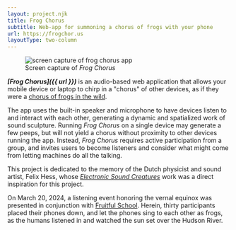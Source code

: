 ```yaml
---
layout: project.njk
title: Frog Chorus
subtitle: Web-app for summoning a chorus of frogs with your phone
url: https://frogchor.us
layoutType: two-column
---
```

<figure class="figure-medium">
  <img src="https://reubenson-portfolio.s3.us-east-1.amazonaws.com/assets/projects/Frog-Chorus-video-capture.gif" alt="screen capture of frog chorus app">
  <figcaption>Screen capture of <em>Frog Chorus</em></figcaption>
</figure>

_**[Frog Chorus]({{ url }})**_ is an audio-based web application that allows your mobile device or laptop to chirp in a "chorus" of other devices, as if they were a [chorus of frogs in the wild](https://www.youtube.com/watch?v=aPAchkz76c8). 

The app uses the built-in speaker and microphone to have devices listen to and interact with each other, generating a dynamic and spatialized work of sound sculpture. Running _Frog Chorus_ on a single device may generate a few peeps, but will not yield a chorus without proximity to other devices running the app. Instead, _Frog Chorus_ requires active participation from a group, and invites users to become listeners and consider what might come from letting machines do all the talking.

This project is dedicated to the memory of the Dutch physicist and sound artist, Felix Hess, whose _[Electronic Sound Creatures](https://isea-archives.siggraph.org/art-events/electronic-sound-creatures-by-felix-hess/)_ work was a direct inspiration for this project. 

On March 20, 2024, a listening event honoring the vernal equinox was presented in conjunction with [Fruitful School](https://fruitful.school/blog/2024-03-13.html). Herein, thirty participants placed their phones down, and let the phones sing to each other as frogs, as the humans listened in and watched the sun set over the Hudson River.

